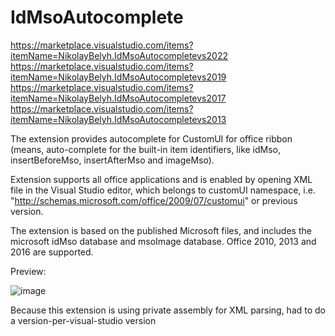 # IdMsoAutocomplete

https://marketplace.visualstudio.com/items?itemName=NikolayBelyh.IdMsoAutocompletevs2022
https://marketplace.visualstudio.com/items?itemName=NikolayBelyh.IdMsoAutocompletevs2019
https://marketplace.visualstudio.com/items?itemName=NikolayBelyh.IdMsoAutocompletevs2017
https://marketplace.visualstudio.com/items?itemName=NikolayBelyh.IdMsoAutocompletevs2013

The extension provides autocomplete for CustomUI for office ribbon (means, auto-complete for the built-in item identifiers, like idMso, insertBeforeMso, insertAfterMso and imageMso).

Extension supports all office applications and is enabled by opening XML file in the Visual Studio editor, 
which belongs to customUI namespace, i.e. "http://schemas.microsoft.com/office/2009/07/customui" or previous version. 

The extension is based on the published Microsoft files, and includes the microsoft idMso database and msoImage  database.
Office 2010, 2013 and 2016 are supported.

Preview:

![image](https://nikolaybelyh.gallerycdn.vsassets.io/extensions/nikolaybelyh/idmsoautocompletevs2013/1.0.1/1484784919841/223310/1/ribbon.gif)

Because this extension is using private assembly for XML parsing, had to do a version-per-visual-studio version
